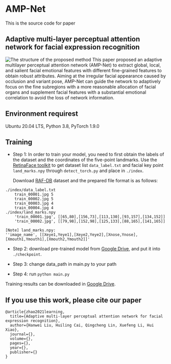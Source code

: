 AMP-Net
===

This is the source code for paper

Adaptive multi-layer perceptual attention network for facial expression recognition
---

![The structure of the proposed method](https://github.com/liuhw01/dd/blob/main/occulsion.jpg)
This paper proposed an adaptive multilayer perceptual attention network (AMP-Net) to extract global, local, and salient facial emotional features with different fine-grained features to obtain robust attributes. Aiming at the irregular facial appearance caused by occlusion and variant pose, AMP-Net can guide the network to adaptively focus on the fine subregions with a more reasonable allocation of facial organs and supplement facial features with a substantial emotional correlation to avoid the loss of network information.

## Environment requirest
Ubuntu 20.04 LTS, Python 3.8, PyTorch 1.9.0


## Training
* Step 1: In order to train your model, you need to first obtain the labels of the dataset and the coordinates of the five-point landmarks. Use the [RetinaFace toolkit](https://github.com/biubug6/Pytorch_Retinaface) to get dataset list `data_label.txt` and facial key point `land_marks.npy` through `detect_torch.py` and place in `./index`.
    
    Download [RAF-DB](http://www.whdeng.cn/raf/model1.html) dataset  and the prepared file format is as follows:
```
./index/data_label.txt
    train_00001.jpg 5
    train_00002.jpg 5
    train_00003.jpg 4
    train_00004.jpg 4
./index/land_marks.npy
    'train_00001.jpg', [[65,80],[156,73],[113,130],[93,157],[134,152]]
    'train_00002.jpg', [[79,98],[152,98],[125,133],[88,165],[141,165]]

[Note] land_marks.npy:  
''image_name', [[Xeye1,Yeye1],[Xeye2,Yeye2],[Xnose,Ynose],[Xmouth1,Ymouth1],[Xmouth2,Ymouth2]]'
```




* Step 2: download pre-trained model from [Google Drive](), and put it into `./checkpoint`.

* Step 3: change data_path in main.py to your path

* Step 4: run `python main.py`

Training results can be downloaded in [Google Drive]().

## If you use this work, please cite our paper

```
@article{zhao2021learning,
  title={Adaptive multi-layer perceptual attention network for facial expression recognition},
  author={Hanwei Liu, Huiling Cai, Qingcheng Lin, Xuefeng Li, Hui Xiao},
  journal={},
  volume={},
  pages={},
  year={},
  publisher={}
}
```

